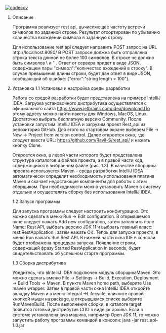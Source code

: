 [![codecov](https://codecov.io/github/Ravil-S/rest_api/graph/badge.svg?token=KWXT58NPPS)](https://codecov.io/github/Ravil-S/rest_api)

1. Описание 

   Программа реализует rest api, вычисляющее частоту встречи символов по заданной строке. Результат отсортирован по убыванию количества вхождений символа в заданную строку.

   Для использование rest api следует направить POST запрос на URL http://localhost:8080/
   В POST запросе должна быть отправлена строка текста длиной не более 100 символов.
   В строке не должно быть символов \ и " .
   Ответ от сервера придет в виде JSON, содержащем пары "символ":"количество вхождений в строку". 
   В случае превышения длины строки, будет дан ответ в виде JSON, сообщающий об ошибке: {"error":"string length > 100"}.

2. Установка
   1.1 Установка и настройка среды разработки
   
   Работа со средой разработки будет представлена на примере IntelliJ IDEA. Загрузка установочного дистрибутива осуществляется с официального сайта https://www.jetbrains.com/idea/download.По этому адресу можно найти пакеты для Windows, MacOS, Linux. Достаточно выбрать бесплатную версию Community.
   После установки запустим IntelliJ IDEA и загрузим проект Rest_api из репозитория GitHub. Для этого на стартовом экране выберем File -> New -> Project from version control. Далее откроется окно, где следует ввести URL: https://github.com/Ravil-S/rest_api/ и нажать кнопку Clone.

   Откроется окно, в левой части которого будет представлена структура каталогов и файлов проекта, а в правой части код, содержащийся в выбранном файле (рис. 1.3). В качестве сборщика проекта используется Maven – среда разработки IntelliJ IDEA автоматически определит необходимость использования плагина Maven и скачает недостающие компоненты для работы с этим сборщиком. При необходимости можно установить Maven в систему отдельно и осуществлять сборку без использования IntelliJ IDEA.

   1.2 Запуск программы
   
   Для запуска программы следует настроить конфигурацию. Это можно сделать в меню Run -> Edit configuration. В открывшемся окне следует нажать Add new configuration, затем заполнить поле Name: Rest API, выбрать версию JDK 11  и выбрать главный класс: rest.RestApplication , затем нажать ОК. Тепрь для запуска проекта, в меню Run нажать Run Rest API. В нижней части окна IDE в консоли будет отображена процедура запуска. Появление строки, содержащей фразу Started RestApplication in  seconds, будет свидетельствовать об успешном старте программы.
   
   1.3 Сборка дистрибутива

   Убедитесь, что вIntelliJ IDEA подключен модуль сборщикаMaven. Это можно сделать вменю File -> Settings -> Build, Execution, Deployment -> Build Tools -> Maven. В пункте Maven home path, выберите Use maven wrapper. Затем в правой части окна IntelliJ IDEA откройте вкладку Maven и в меню Integral ->Lifecycle, кликните правой кнопкой мыши на package, в открывшемся списке выберите RunMavenBuild. После выполнения сборки, в каталоге target появится готовый дистрибутив СПО в виде jar архива. Если в системе установлена java машина, например Open JDK 11, то можно запустить работу программы командой в консоли:
   java -jar rest_api-1.0.jar
